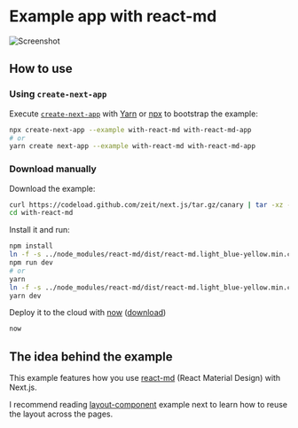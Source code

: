 # Example app with react-md

![Screenshot](https://cloud.githubusercontent.com/assets/304265/22472564/b2e04ff0-e7de-11e6-921e-d0c9833ac805.png)

## How to use

### Using `create-next-app`

Execute [`create-next-app`](https://github.com/zeit/next.js/tree/canary/packages/create-next-app) with [Yarn](https://yarnpkg.com/lang/en/docs/cli/create/) or [npx](https://github.com/zkat/npx#readme) to bootstrap the example:

```bash
npx create-next-app --example with-react-md with-react-md-app
# or
yarn create next-app --example with-react-md with-react-md-app
```

### Download manually

Download the example:

```bash
curl https://codeload.github.com/zeit/next.js/tar.gz/canary | tar -xz --strip=2 next.js-canary/examples/with-react-md
cd with-react-md
```

Install it and run:

```bash
npm install
ln -f -s ../node_modules/react-md/dist/react-md.light_blue-yellow.min.css static/react-md.light_blue-yellow.min.css
npm run dev
# or
yarn
ln -f -s ../node_modules/react-md/dist/react-md.light_blue-yellow.min.css static/react-md.light_blue-yellow.min.css
yarn dev
```

Deploy it to the cloud with [now](https://zeit.co/now) ([download](https://zeit.co/download))

```bash
now
```

## The idea behind the example

This example features how you use [react-md](https://react-md.mlaursen.com/) (React Material Design) with Next.js.

I recommend reading [layout-component](../layout-component) example next to learn how to reuse the layout across the pages.
